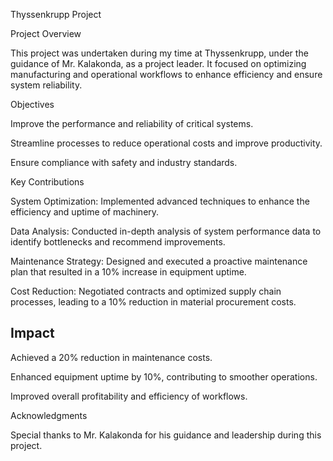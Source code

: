 Thyssenkrupp Project

Project Overview

This project was undertaken during my time at Thyssenkrupp, under the guidance of Mr. Kalakonda, as a project leader. It focused on optimizing manufacturing and operational workflows to enhance efficiency and ensure system reliability.

Objectives

Improve the performance and reliability of critical systems.

Streamline processes to reduce operational costs and improve productivity.

Ensure compliance with safety and industry standards.

Key Contributions

System Optimization: Implemented advanced techniques to enhance the efficiency and uptime of machinery.

Data Analysis: Conducted in-depth analysis of system performance data to identify bottlenecks and recommend improvements.

Maintenance Strategy: Designed and executed a proactive maintenance plan that resulted in a 10% increase in equipment uptime.

Cost Reduction: Negotiated contracts and optimized supply chain processes, leading to a 10% reduction in material procurement costs.



## Impact ##

Achieved a 20% reduction in maintenance costs.

Enhanced equipment uptime by 10%, contributing to smoother operations.

Improved overall profitability and efficiency of workflows.

Acknowledgments

Special thanks to Mr. Kalakonda for his guidance and leadership during this project.
